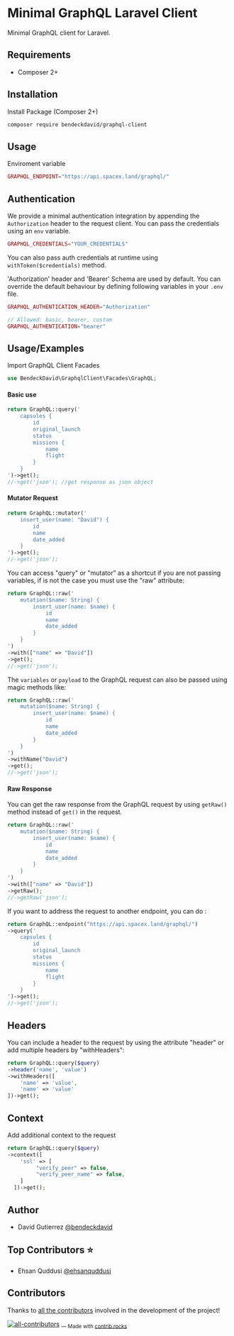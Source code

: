 
# Minimal GraphQL Laravel Client

Minimal GraphQL client for Laravel.


## Requirements

- Composer 2+


## Installation

Install Package (Composer 2+)
```bash
composer require bendeckdavid/graphql-client
```


## Usage

Enviroment variable 
```php
GRAPHQL_ENDPOINT="https://api.spacex.land/graphql/"
```


## Authentication

We provide a minimal authentication integration by appending the `Authorization` header to the request client. You can pass the credentials using an `env` variable.
```php
GRAPHQL_CREDENTIALS="YOUR_CREDENTIALS"
```

You can also pass auth credentials at runtime using `withToken($credentials)` method.


'Authorization' header and 'Bearer' Schema are used by default. You can override the default behaviour by defining following variables in your `.env` file.
```php
GRAPHQL_AUTHENTICATION_HEADER="Authorization"

// Allowed: basic, bearer, custom
GRAPHQL_AUTHENTICATION="bearer"
```


## Usage/Examples

Import GraphQL Client Facades
```php
use BendeckDavid\GraphqlClient\Facades\GraphQL;
```

#### Basic use

```php
return GraphQL::query('
    capsules {
        id
        original_launch
        status
        missions {
            name
            flight
        }
    }
')->get();
//->get('json'); //get response as json object
```

#### Mutator Request

```php
return GraphQL::mutator('
    insert_user(name: "David") {
        id
        name
        date_added
    }
')->get();
//->get('json');
```

You can access "query" or "mutator" as a shortcut if you are not passing variables, if is not the case you must use the "raw" attribute:

```php
return GraphQL::raw('
    mutation($name: String) {
        insert_user(name: $name) {
            id
            name
            date_added
        }
    }
')
->with(["name" => "David"])
->get();
//->get('json');
```

The `variables` or `payload` to the GraphQL request can also be passed using magic methods like:

```php
return GraphQL::raw('
    mutation($name: String) {
        insert_user(name: $name) {
            id
            name
            date_added
        }
    }
')
->withName("David")
->get();
//->get('json');
```

#### Raw Response

You can get the raw response from the GraphQL request by using `getRaw()` method instead of `get()` in the request.

```php
return GraphQL::raw('
    mutation($name: String) {
        insert_user(name: $name) {
            id
            name
            date_added
        }
    }
')
->with(["name" => "David"])
->getRaw();
//->getRaw('json');
```

If you want to address the request to another endpoint, you can do :

```php
return GraphQL::endpoint("https://api.spacex.land/graphql/")
->query('
    capsules {
        id
        original_launch
        status
        missions {
            name
            flight
        }
    }
')->get();
//->get('json');
```

## Headers

You can include a header to the request by using the attribute "header" or add multiple headers by "withHeaders":
```php
return GraphQL::query($query)
->header('name', 'value')
->withHeaders([
    'name' => 'value',
    'name' => 'value'
])->get();
```

## Context

Add additional context to the request
```php
return GraphQL::query($query)
->context([
    'ssl' => [
         "verify_peer" => false,
         "verify_peer_name" => false,
    ]
  ])->get();
```


## Author

- David Gutierrez [@bendeckdavid](https://www.github.com/bendeckdavid)


## Top Contributors ⭐

- Ehsan Quddusi [@ehsanquddusi](https://github.com/ehsanquddusi)

## Contributors

Thanks to [all the contributors](https://github.com/bendeckdavid/graphql-client/graphs/contributors) involved in the development of the project!

[![all-contributors](https://contrib.rocks/image?repo=bendeckdavid/graphql-client)](https://github.com/bendeckdavid/graphql-client/graphs/contributors)
<sub> — Made with [contrib.rocks](https://contrib.rocks)</sub>
